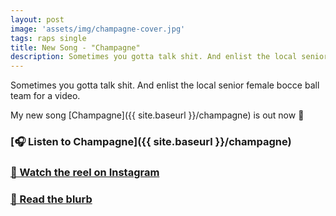 ```yaml
---
layout: post
image: 'assets/img/champagne-cover.jpg'
tags: raps single
title: New Song - "Champagne"
description: Sometimes you gotta talk shit. And enlist the local senior female bocce ball team for a video.
---
```


Sometimes you gotta talk shit. And enlist the local senior female bocce ball team for a video.

My new song [Champagne]({{ site.baseurl }}/champagne) is out now 🍾

### [🎧 Listen to Champagne]({{ site.baseurl }}/champagne)

### [🎥  Watch the reel on Instagram](https://www.instagram.com/reel/CyVzR-9q7in/)

### [📄  Read the blurb](https://dylanhand.substack.com/p/champagne)
